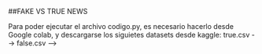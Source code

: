 ##FAKE VS TRUE NEWS

Para poder ejecutar el archivo codigo.py, es necesario hacerlo desde Google colab, y descargarse los siguietes datasets desde kaggle:
true.csv -->
false.csv -->
